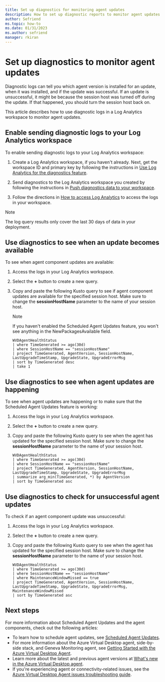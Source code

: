 ```yaml
---
title: Set up diagnostics for monitoring agent updates
description: How to set up diagnostic reports to monitor agent updates.
author: Sefriend
ms.topic: how-to
ms.date: 01/31/2023
ms.author: sefriend
manager: rkiran
---
```

# Set up diagnostics to monitor agent updates

Diagnostic logs can tell you which agent version is installed for an update, when it was installed, and if the update was successful. If an update is unsuccessful, it might be because the session host was turned off during the update. If that happened, you should turn the session host back on.

This article describes how to use diagnostic logs in a Log Analytics workspace to monitor agent updates.

## Enable sending diagnostic logs to your Log Analytics workspace

To enable sending diagnostic logs to your Log Analytics workspace:

1. Create a Log Analytics workspace, if you haven't already. Next, get the workspace ID and primary key by following the instructions in [Use Log Analytics for the diagnostics feature](diagnostics-log-analytics.md#before-you-get-started).

2. Send diagnostics to the Log Analytics workspace you created by following the instructions in [Push diagnostics data to your workspace](diagnostics-log-analytics.md#push-diagnostics-data-to-your-workspace). 

3. Follow the directions in [How to access Log Analytics](diagnostics-log-analytics.md#how-to-access-log-analytics) to access the logs in your workspace.

> [!NOTE]
> The log query results only cover the last 30 days of data in your deployment.

## Use diagnostics to see when an update becomes available

To see when agent component updates are available: 

1. Access the logs in your Log Analytics workspace.

2. Select the **+** button to create a new query.

3. Copy and paste the following Kusto query to see if agent component updates are available for the specified session host. Make sure to change the **sessionHostName** parameter to the name of your session host.

    > [!NOTE]
    > If you haven't enabled the Scheduled Agent Updates feature, you won't see anything in the NewPackagesAvailable field.

    ```kusto
    WVDAgentHealthStatus 
    | where TimeGenerated >= ago(30d) 
    | where SessionHostName == "sessionHostName" 
    | project TimeGenerated, AgentVersion, SessionHostName, LastUpgradeTimeStamp, UpgradeState, UpgradeErrorMsg
    | sort by TimeGenerated desc
    | take 1
    ```

## Use diagnostics to see when agent updates are happening

To see when agent updates are happening or to make sure that the Scheduled Agent Updates feature is working: 

1. Access the logs in your Log Analytics workspace.

2. Select the **+** button to create a new query. 

3. Copy and paste the following Kusto query to see when the agent has updated for the specified session host. Make sure to change the **sessionHostName** parameter to the name of your session host.

    ```kusto
    WVDAgentHealthStatus 
    | where TimeGenerated >= ago(30d) 
    | where SessionHostName == "sessionHostName" 
    | project TimeGenerated, AgentVersion, SessionHostName, LastUpgradeTimeStamp, UpgradeState, UpgradeErrorMsg 
    | summarize arg_min(TimeGenerated, *) by AgentVersion 
    | sort by TimeGenerated asc 
    ``` 

## Use diagnostics to check for unsuccessful agent updates

To check if an agent component update was unsuccessful: 

1. Access the logs in your Log Analytics workspace.

2. Select the **+** button to create a new query.

3. Copy and paste the following Kusto query to see when the agent has updated for the specified session host. Make sure to change the **sessionHostName** parameter to the name of your session host.

    ```kusto
    WVDAgentHealthStatus 
    | where TimeGenerated >= ago(30d) 
    | where SessionHostName == "sessionHostName"
    | where MaintenanceWindowMissed == true
    | project TimeGenerated, AgentVersion, SessionHostName, LastUpgradeTimeStamp, UpgradeState, UpgradeErrorMsg, MaintenanceWindowMissed
    | sort by TimeGenerated asc 
    ``` 

## Next steps

For more information about Scheduled Agent Updates and the agent components, check out the following articles:

- To learn how to schedule agent updates, see [Scheduled Agent Updates](scheduled-agent-updates.md).
- For more information about the Azure Virtual Desktop agent, side-by-side stack, and Geneva Monitoring agent, see [Getting Started with the Azure Virtual Desktop Agent](agent-overview.md).
- Learn more about the latest and previous agent versions at [What's new in the Azure Virtual Desktop agent](whats-new-agent.md).
- If you're experiencing agent or connectivity-related issues, see the [Azure Virtual Desktop Agent issues troubleshooting guide](troubleshoot-agent.md).